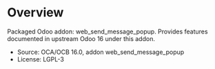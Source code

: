 # Overview

Packaged Odoo addon: web_send_message_popup. Provides features documented in upstream Odoo 16 under this addon.

- Source: OCA/OCB 16.0, addon web_send_message_popup
- License: LGPL-3
